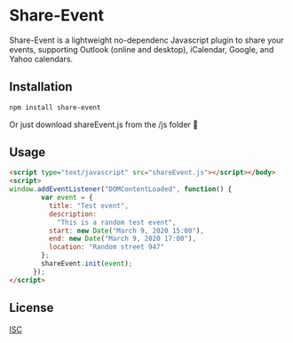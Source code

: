 # Share-Event

Share-Event is a lightweight no-dependenc Javascript plugin to share your events, supporting Outlook (online and desktop), iCalendar, Google, and Yahoo calendars.

## Installation

```bash
npm install share-event
```

Or just download shareEvent.js from the /js folder 🐣

## Usage

```html
<script type="text/javascript" src="shareEvent.js"></script></body>
<script>
window.addEventListener("DOMContentLoaded", function() {
        var event = {
          title: "Test event",
          description:
            "This is a random test event",
          start: new Date("March 9, 2020 15:00"),
          end: new Date("March 9, 2020 17:00"),
          location: "Random street 947"
        };
        shareEvent.init(event);
      });
</script>
```

## License

[ISC](https://choosealicense.com/licenses/isc/)
